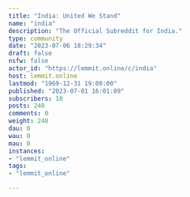 ```yaml
---
title: "India: United We Stand" 
name: "india"
description: "The Official Subreddit for India."
type: community
date: "2023-07-06 18:29:34"
draft: false
nsfw: false
actor_id: "https://lemmit.online/c/india"
host: lemmit.online
lastmod: "1969-12-31 19:00:00"
published: "2023-07-01 16:01:09"
subscribers: 10
posts: 248
comments: 0
weight: 248
dau: 0
wau: 0
mau: 0
instances:
- "lemmit_online"
tags: 
- "lemmit_online"

---
```


